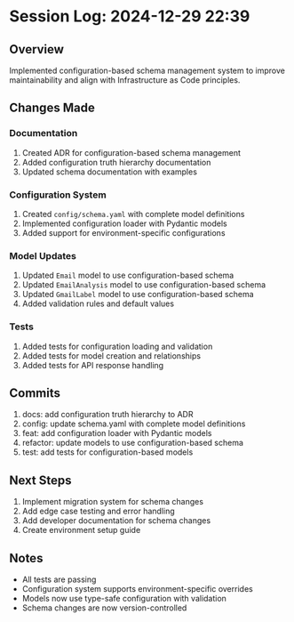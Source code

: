 # Session Log: 2024-12-29 22:39

## Overview
Implemented configuration-based schema management system to improve maintainability and align with Infrastructure as Code principles.

## Changes Made

### Documentation
1. Created ADR for configuration-based schema management
2. Added configuration truth hierarchy documentation
3. Updated schema documentation with examples

### Configuration System
1. Created `config/schema.yaml` with complete model definitions
2. Implemented configuration loader with Pydantic models
3. Added support for environment-specific configurations

### Model Updates
1. Updated `Email` model to use configuration-based schema
2. Updated `EmailAnalysis` model to use configuration-based schema
3. Updated `GmailLabel` model to use configuration-based schema
4. Added validation rules and default values

### Tests
1. Added tests for configuration loading and validation
2. Added tests for model creation and relationships
3. Added tests for API response handling

## Commits
1. docs: add configuration truth hierarchy to ADR
2. config: update schema.yaml with complete model definitions
3. feat: add configuration loader with Pydantic models
4. refactor: update models to use configuration-based schema
5. test: add tests for configuration-based models

## Next Steps
1. Implement migration system for schema changes
2. Add edge case testing and error handling
3. Add developer documentation for schema changes
4. Create environment setup guide

## Notes
- All tests are passing
- Configuration system supports environment-specific overrides
- Models now use type-safe configuration with validation
- Schema changes are now version-controlled
